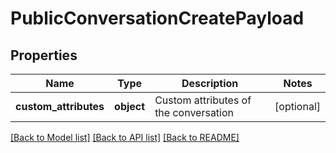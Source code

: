 # PublicConversationCreatePayload

## Properties
Name | Type | Description | Notes
------------ | ------------- | ------------- | -------------
**custom_attributes** | **object** | Custom attributes of the conversation | [optional] 

[[Back to Model list]](../README.md#documentation-for-models) [[Back to API list]](../README.md#documentation-for-api-endpoints) [[Back to README]](../README.md)


